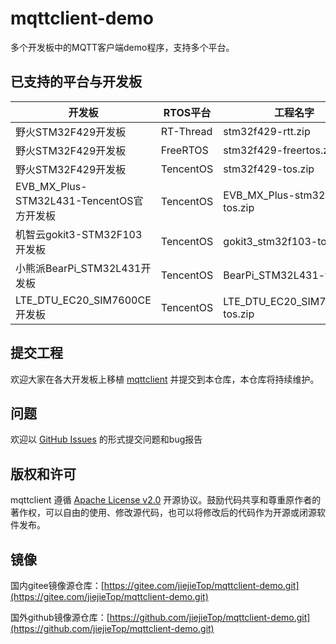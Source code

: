 # mqttclient-demo

多个开发板中的MQTT客户端demo程序，支持多个平台。

## 已支持的平台与开发板

| 开发板 | RTOS平台 | 工程名字 |
| -- | -- | -- |
| 野火STM32F429开发板 | RT-Thread | stm32f429-rtt.zip |
| 野火STM32F429开发板 | FreeRTOS | stm32f429-freertos.zip |
| 野火STM32F429开发板 | TencentOS | stm32f429-tos.zip |
| EVB_MX_Plus-STM32L431-TencentOS官方开发板 | TencentOS | EVB_MX_Plus-stm32l431-tos.zip |
| 机智云gokit3-STM32F103开发板 | TencentOS | gokit3_stm32f103-tos.zip |
| 小熊派BearPi_STM32L431开发板 | TencentOS | BearPi_STM32L431-tos.zip |
| LTE_DTU_EC20_SIM7600CE开发板 | TencentOS | LTE_DTU_EC20_SIM7600CE-tos.zip |

## 提交工程

欢迎大家在各大开发板上移植 [mqttclient](https://github.com/jiejieTop/mqttclient.git) 并提交到本仓库，本仓库将持续维护。

## 问题

欢迎以 [GitHub Issues](https://github.com/jiejieTop/mqttclient/issues) 的形式提交问题和bug报告

## 版权和许可

mqttclient 遵循 [Apache License v2.0](https://github.com/jiejieTop/mqttclient/blob/master/LICENSE) 开源协议。鼓励代码共享和尊重原作者的著作权，可以自由的使用、修改源代码，也可以将修改后的代码作为开源或闭源软件发布。

## 镜像

国内gitee镜像源仓库：[https://gitee.com/jiejieTop/mqttclient-demo.git](https://gitee.com/jiejieTop/mqttclient-demo.git)

国外github镜像源仓库：[https://github.com/jiejieTop/mqttclient-demo.git](https://github.com/jiejieTop/mqttclient-demo.git)

